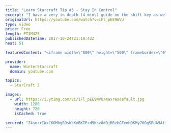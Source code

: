 ```yaml
---
title: "Learn Starcraft Tip #3 - Stay In Control"
excerpt: "I have a very in depth (4 mins) guide on the shift key as well here https://www.youtube.com/watch?v=7x9pHr544oY"
originalUrl: https://youtube.com/watch?v=iFl_pEE9WVU
type: video
price: Free
length: PT1M42S
publishedDateTime: 2017-10-24T21:18:42Z
heat: 51

featuredContent: "<iframe width=\"800\" height=\"500\" frameborder=\"0\" src=\"https://www.youtube.com/embed/iFl_pEE9WVU\" allow=\"accelerometer; autoplay; encrypted-media; gyroscope; picture-in-picture\" allowfullscreen></iframe>"

provider:
  name: WinterStarcraft
  domain: youtube.com

topics:
  - StarCraft 2

images:
  - url: https://i.ytimg.com/vi/iFl_pEE9WVU/maxresdefault.jpg
    width: 1280
    height: 720
    isCached: true

secured: "Z4snzrIWxCKOMhgB9sWsKmBKIPzd9Ksz8dOjRRzbGFemHDKMy70OgSRUA9Af+U6JYfwjAGgyD4IwS6uLKKZFYMUkSk08+kzZtQy2RN7E4Q2HNPYN2V1Vw3qbpxdAkOT/evzlF4xERApIhinjLwSJv3bLtba1RZa5olvGqYJChKDDjMiB9sZfCh8fMcsX9uFiaUVvfy+MLk59HiEfAi8s+IJh2CsVeIYxlyYSVR05afAESmJ1ZAkD6SKJjt9jQ4edFE23uB6Guszpi1kjNAs/up7MD8yRPLsIFf084KhmJOZXyVQFqMgXCwLZ5eJiRIprlFq7GU+npq2kxg52j+hY+KlwqekXEyNUClD5yRMA/qkQcAQSBQFANQge6Zb6B6Tz8W+vEdOII5sLotttmU39abuNUZ6fyvEurNW/KHYdp0w=;l7C+pgWvy/vpvQW6zZeq8A=="
---
```


